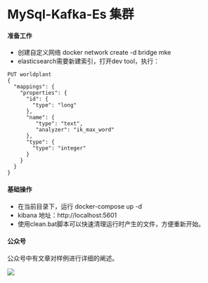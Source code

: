 # MySql-Kafka-Es 集群

#### 准备工作

- 创建自定义网络 docker network create -d bridge mke
- elasticsearch需要新建索引，打开dev tool，执行：

```
PUT worldplant
{
  "mappings": {
    "properties": {
      "id": {
        "type": "long"
      },
      "name": {
         "type": "text",
         "analyzer": "ik_max_word"
      },
      "type": {
        "type": "integer"
      }
    }
  }
}
```

#### 基础操作

- 在当前目录下，运行 docker-compose up -d
- kibana 地址：http://localhost:5601
- 使用clean.bat脚本可以快速清理运行时产生的文件，方便重新开始。

#### 公众号

公众号中有文章对样例进行详细的阐述。

![](../jygzhqr.jpg)